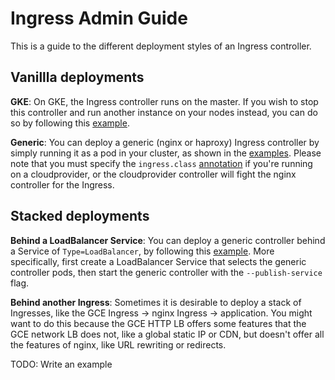 # Ingress Admin Guide

This is a guide to the different deployment styles of an Ingress controller.

## Vanillla deployments

__GKE__: On GKE, the Ingress controller runs on the
master. If you wish to stop this controller and run another instance on your
nodes instead, you can do so by following this [example](/examples/deployment/gce).

__Generic__: You can deploy a generic (nginx or haproxy) Ingress controller by simply
running it as a pod in your cluster, as shown in the [examples](/examples/deployment).
Please note that you must specify the `ingress.class`
[annotation](/examples/PREREQUISITES.md#ingress-class) if you're running on a
cloudprovider, or the cloudprovider controller will fight the nginx controller
for the Ingress.

## Stacked deployments

__Behind a LoadBalancer Service__: You can deploy a generic controller behind a
Service of `Type=LoadBalancer`, by following this [example](/examples/static-ip/nginx#acquiring-an-ip).
More specifically, first create a LoadBalancer Service that selects the generic
controller pods, then start the generic controller with the `--publish-service`
flag.


__Behind another Ingress__: Sometimes it is desirable to deploy a stack of
Ingresses, like the GCE Ingress -> nginx Ingress -> application. You might
want to do this because the GCE HTTP LB offers some features that the GCE
network LB does not, like a global static IP or CDN, but doesn't offer all the
features of nginx, like URL rewriting or redirects.

TODO: Write an example
